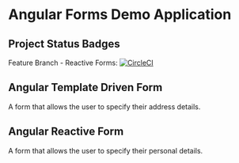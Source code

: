 # Angular Forms Demo Application

## Project Status Badges

Feature Branch - Reactive Forms: [![CircleCI](https://circleci.com/gh/Keanu-Ellwood-DVT/angular-forms-demo/tree/feature%2Freactive-form.svg?style=svg&circle-token=12dfe3208a3a2a0bb6dd920af0a38436e945ba2d)](https://circleci.com/gh/Keanu-Ellwood-DVT/angular-forms-demo/tree/feature%2Freactive-form)

## Angular Template Driven Form

A form that allows the user to specify their address details.

## Angular Reactive Form

A form that allows the user to specify their personal details.
